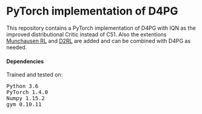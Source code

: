 # PyTorch implementation of  D4PG 

This repository contains a PyTorch implementation of D4PG with IQN as the improved distributional Critic instead of C51. Also the extentions [Munchausen RL](https://arxiv.org/abs/2007.14430) and [D2RL](https://paperswithcode.com/paper/d2rl-deep-dense-architectures-in-1) are added and can be combined with D4PG as needed. 
  

#### Dependencies
Trained and tested on:
<pre>
Python 3.6
PyTorch 1.4.0  
Numpy 1.15.2 
gym 0.10.11 
</pre>
